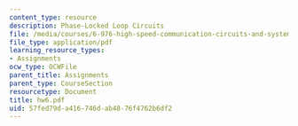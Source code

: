 ```yaml
---
content_type: resource
description: Phase-Locked Loop Circuits
file: /media/courses/6-976-high-speed-communication-circuits-and-systems-spring-2003/57fed79da416746dab4876f4762b6df2_hw6.pdf
file_type: application/pdf
learning_resource_types:
- Assignments
ocw_type: OCWFile
parent_title: Assignments
parent_type: CourseSection
resourcetype: Document
title: hw6.pdf
uid: 57fed79d-a416-746d-ab48-76f4762b6df2
---
```

